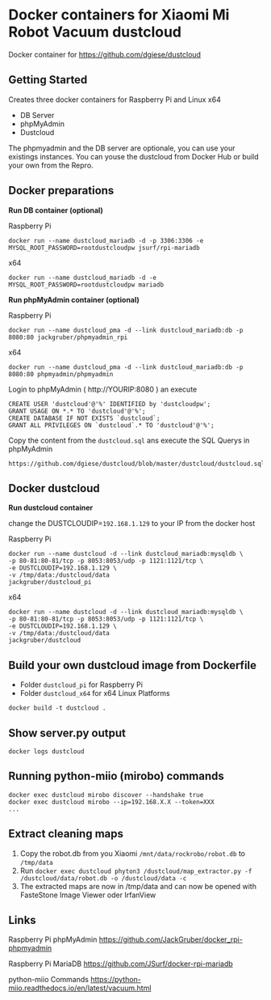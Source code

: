 

# Docker containers for Xiaomi Mi Robot Vacuum dustcloud

Docker container for https://github.com/dgiese/dustcloud

## Getting Started
Creates three docker containers for Raspberry Pi and Linux x64
- DB Server
- phpMyAdmin
- Dustcloud 

The phpmyadmin and the DB server are optionale, you can use your existings instances.
You can youse the dustcloud from Docker Hub or build your own from the Repro. 

## Docker preparations

**Run DB container (optional)**

Raspberry Pi
```
docker run --name dustcloud_mariadb -d -p 3306:3306 -e MYSQL_ROOT_PASSWORD=rootdustcloudpw jsurf/rpi-mariadb
```

x64
```
docker run --name dustcloud_mariadb -d -e MYSQL_ROOT_PASSWORD=rootdustcloudpw mariadb
```

**Run phpMyAdmin container (optional)**

Raspberry Pi
```
docker run --name dustcloud_pma -d --link dustcloud_mariadb:db -p 8080:80 jackgruber/phpmyadmin_rpi
```

x64
```
docker run --name dustcloud_pma -d --link dustcloud_mariadb:db -p 8080:80 phpmyadmin/phpmyadmin
```

Login to phpMyAdmin ( http://YOURIP:8080 ) an execute
```
CREATE USER 'dustcloud'@'%' IDENTIFIED by 'dustcloudpw';
GRANT USAGE ON *.* TO 'dustcloud'@'%';
CREATE DATABASE IF NOT EXISTS `dustcloud`;
GRANT ALL PRIVILEGES ON `dustcloud`.* TO 'dustcloud'@'%';
```

Copy the content from the ```dustcloud.sql``` ans execute the SQL Querys in phpMyAdmin
```
https://github.com/dgiese/dustcloud/blob/master/dustcloud/dustcloud.sql
```

## Docker dustcloud

**Run dustcloud container**

change the DUSTCLOUDIP=`192.168.1.129` to your IP from the docker host

Raspberry Pi
```
docker run --name dustcloud -d --link dustcloud_mariadb:mysqldb \
-p 80-81:80-81/tcp -p 8053:8053/udp -p 1121:1121/tcp \
-e DUSTCLOUDIP=192.168.1.129 \
-v /tmp/data:/dustcloud/data
jackgruber/dustcloud_pi
```

x64
```
docker run --name dustcloud -d --link dustcloud_mariadb:mysqldb \
-p 80-81:80-81/tcp -p 8053:8053/udp -p 1121:1121/tcp \
-e DUSTCLOUDIP=192.168.1.129 \
-v /tmp/data:/dustcloud/data
jackgruber/dustcloud
```

## Build your own dustcloud image from Dockerfile

* Folder ```dustcloud_pi``` for Raspberry Pi
* Folder ```dustcloud_x64``` for x64 Linux Platforms
```
docker build -t dustcloud .
```


## Show server.py output
```
docker logs dustcloud
```

## Running python-miio (mirobo) commands
```
docker exec dustcloud mirobo discover --handshake true
docker exec dustcloud mirobo --ip=192.168.X.X --token=XXX
...
```

## Extract cleaning maps
1. Copy the robot.db from you Xiaomi ```/mnt/data/rockrobo/robot.db``` to ```/tmp/data```
2. Run ```docker exec dustcloud phyton3 /dustcloud/map_extractor.py -f /dustcloud/data/robot.db -o /dustcloud/data -c```
3. The extracted maps are now in /tmp/data and can now be opened with FasteStone Image Viewer oder IrfanView

## Links
Raspberry Pi phpMyAdmin https://github.com/JackGruber/docker_rpi-phpmyadmin

Raspberry Pi MariaDB https://github.com/JSurf/docker-rpi-mariadb 

python-miio Commands https://python-miio.readthedocs.io/en/latest/vacuum.html
